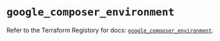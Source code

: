 # `google_composer_environment`

Refer to the Terraform Registory for docs: [`google_composer_environment`](https://registry.terraform.io/providers/hashicorp/google-beta/5.10.0/docs/resources/google_composer_environment).
